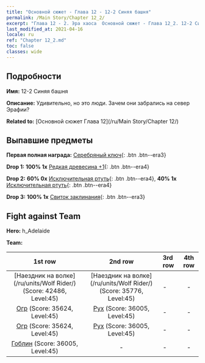 ```yaml
---
title: "Основной сюжет - Глава 12 - 12-2 Синяя башня"
permalink: /Main Story/Chapter 12_2/
excerpt: "Глава 12 - 2. Эра хаоса  Основной сюжет - Глава 12_2. 12-2 Синяя башня"
last_modified_at: 2021-04-16
locale: ru
ref: "Chapter 12_2.md"
toc: false
classes: wide
---
```


## Подробности

 **Имя:** 12-2 Синяя башня

 **Описание:** Удивительно, но это люди. Зачем они забрались на север Эрафии?

 **Related to:** [Основной сюжет Глава 12](/ru/Main Story/Chapter 12/)

## Выпавшие предметы

 **Первая полная награда:** [Серебряный ключ](/ru/Items/con_693/){: .btn .btn--era3}

 **Drop 1:** **100% 1x** [Редкая древесина +1](/ru/Items/mat_41/){: .btn .btn--era4}

 **Drop 2:** **60% 0x** [Исключительная ртуть](/ru/Items/mat_35/){: .btn .btn--era4}, **40% 1x** [Исключительная ртуть](/ru/Items/mat_35/){: .btn .btn--era4}

 **Drop 3:** **100% 1x** [Свиток заклинания](/ru/Items/con_694/){: .btn .btn--era3}


## Fight against Team
 **Hero:** h_Adelaide

 **Team:**


  | 1st row | 2nd row | 3rd row | 4th row |
  |:----:|:----:|:----|:----:|
  | [Наездник на волке](/ru/units/Wolf Rider/) (Score: 42486, Level:45)  | [Наездник на волке](/ru/units/Wolf Rider/) (Score: 35776, Level:45)  | - | - |
  | [Огр](/ru/units/Ogre/) (Score: 35624, Level:45)  | [Рух](/ru/units/Roc/) (Score: 36005, Level:45)  | - | - |
  | [Огр](/ru/units/Ogre/) (Score: 35624, Level:45)  | [Рух](/ru/units/Roc/) (Score: 36005, Level:45)  | - | - |
  | [Гоблин](/ru/units/Goblin/) (Score: 36005, Level:45)  | - | - | - |


